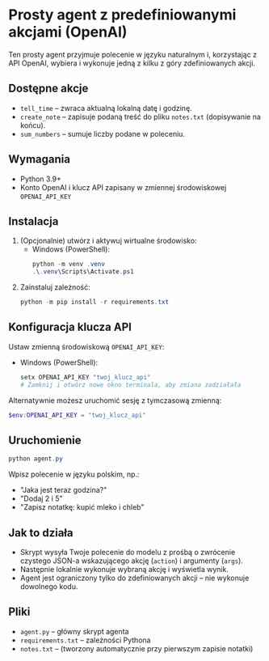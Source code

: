 # Prosty agent z predefiniowanymi akcjami (OpenAI)

Ten prosty agent przyjmuje polecenie w języku naturalnym i, korzystając z API OpenAI, wybiera i wykonuje jedną z kilku z góry zdefiniowanych akcji.

## Dostępne akcje
- `tell_time` – zwraca aktualną lokalną datę i godzinę.
- `create_note` – zapisuje podaną treść do pliku `notes.txt` (dopisywanie na końcu).
- `sum_numbers` – sumuje liczby podane w poleceniu.

## Wymagania
- Python 3.9+
- Konto OpenAI i klucz API zapisany w zmiennej środowiskowej `OPENAI_API_KEY`

## Instalacja
1. (Opcjonalnie) utwórz i aktywuj wirtualne środowisko:
   - Windows (PowerShell):
     ```powershell
     python -m venv .venv
     .\.venv\Scripts\Activate.ps1
     ```
2. Zainstaluj zależność:
   ```powershell
   python -m pip install -r requirements.txt
   ```

## Konfiguracja klucza API
Ustaw zmienną środowiskową `OPENAI_API_KEY`:
- Windows (PowerShell):
  ```powershell
  setx OPENAI_API_KEY "twoj_klucz_api"
  # Zamknij i otwórz nowe okno terminala, aby zmiana zadziałała
  ```

Alternatywnie możesz uruchomić sesję z tymczasową zmienną:
```powershell
$env:OPENAI_API_KEY = "twoj_klucz_api"
```

## Uruchomienie
```powershell
python agent.py
```
Wpisz polecenie w języku polskim, np.:
- "Jaka jest teraz godzina?"
- "Dodaj 2 i 5"
- "Zapisz notatkę: kupić mleko i chleb"

## Jak to działa
- Skrypt wysyła Twoje polecenie do modelu z prośbą o zwrócenie czystego JSON-a wskazującego akcję (`action`) i argumenty (`args`).
- Następnie lokalnie wykonuje wybraną akcję i wyświetla wynik.
- Agent jest ograniczony tylko do zdefiniowanych akcji – nie wykonuje dowolnego kodu.

## Pliki
- `agent.py` – główny skrypt agenta
- `requirements.txt` – zależności Pythona
- `notes.txt` – (tworzony automatycznie przy pierwszym zapisie notatki)